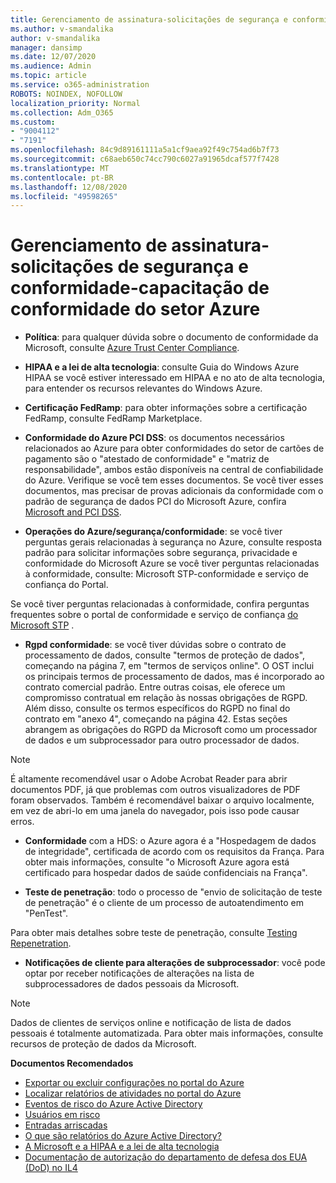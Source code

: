 ```yaml
---
title: Gerenciamento de assinatura-solicitações de segurança e conformidade-capacitação de conformidade do setor Azure
ms.author: v-smandalika
author: v-smandalika
manager: dansimp
ms.date: 12/07/2020
ms.audience: Admin
ms.topic: article
ms.service: o365-administration
ROBOTS: NOINDEX, NOFOLLOW
localization_priority: Normal
ms.collection: Adm_O365
ms.custom:
- "9004112"
- "7191"
ms.openlocfilehash: 84c9d89161111a5a1cf9aea92f49c754ad6b7f73
ms.sourcegitcommit: c68aeb650c74cc790c6027a91965dcaf577f7428
ms.translationtype: MT
ms.contentlocale: pt-BR
ms.lasthandoff: 12/08/2020
ms.locfileid: "49598265"
---
```

# <a name="subscription-management---security-and-compliance-requests---azure-industry-compliance-accreditation"></a>Gerenciamento de assinatura-solicitações de segurança e conformidade-capacitação de conformidade do setor Azure

- **Política**: para qualquer dúvida sobre o documento de conformidade da Microsoft, consulte [Azure Trust Center Compliance](https://docs.microsoft.com/compliance/regulatory/offering-SOC).

- **HIPAA e a lei de alta tecnologia**: consulte Guia do Windows Azure HIPAA se você estiver interessado em HIPAA e no ato de alta tecnologia, para entender os recursos relevantes do Windows Azure.

- **Certificação FedRamp**: para obter informações sobre a certificação FedRamp, consulte FedRamp Marketplace.

- **Conformidade do Azure PCI DSS**: os documentos necessários relacionados ao Azure para obter conformidades do setor de cartões de pagamento são o "atestado de conformidade" e "matriz de responsabilidade", ambos estão disponíveis na central de confiabilidade do Azure. Verifique se você tem esses documentos. Se você tiver esses documentos, mas precisar de provas adicionais da conformidade com o padrão de segurança de dados PCI do Microsoft Azure, confira [Microsoft and PCI DSS](https://docs.microsoft.com/compliance/regulatory/offering-PCI-DSS).

- **Operações do Azure/segurança/conformidade**: se você tiver perguntas gerais relacionadas à segurança no Azure, consulte resposta padrão para solicitar informações sobre segurança, privacidade e conformidade do Microsoft Azure se você tiver perguntas relacionadas à conformidade, consulte: Microsoft STP-conformidade e serviço de confiança do Portal.

Se você tiver perguntas relacionadas à conformidade, confira perguntas frequentes sobre o portal de conformidade e serviço de confiança [do Microsoft STP](https://www.microsoft.com/trust-center/compliance/compliance-overview) .

- **Rgpd conformidade**: se você tiver dúvidas sobre o contrato de processamento de dados, consulte "termos de proteção de dados", começando na página 7, em "termos de serviços online". O OST inclui os principais termos de processamento de dados, mas é incorporado ao contrato comercial padrão. Entre outras coisas, ele oferece um compromisso contratual em relação às nossas obrigações de RGPD. Além disso, consulte os termos específicos do RGPD no final do contrato em "anexo 4", começando na página 42. Estas seções abrangem as obrigações do RGPD da Microsoft como um processador de dados e um subprocessador para outro processador de dados.

> [!NOTE]
> É altamente recomendável usar o Adobe Acrobat Reader para abrir documentos PDF, já que problemas com outros visualizadores de PDF foram observados. Também é recomendável baixar o arquivo localmente, em vez de abri-lo em uma janela do navegador, pois isso pode causar erros.

- **Conformidade** com a HDS: o Azure agora é a "Hospedagem de dados de integridade", certificada de acordo com os requisitos da França. Para obter mais informações, consulte "o Microsoft Azure agora está certificado para hospedar dados de saúde confidenciais na França".

- **Teste de penetração**: todo o processo de "envio de solicitação de teste de penetração" é o cliente de um processo de autoatendimento em "PenTest".

Para obter mais detalhes sobre teste de penetração, consulte [Testing Repenetration](https://docs.microsoft.com/azure/security/fundamentals/pen-testing).

- **Notificações de cliente para alterações de subprocessador**: você pode optar por receber notificações de alterações na lista de subprocessadores de dados pessoais da Microsoft.

> [!NOTE]
> Dados de clientes de serviços online e notificação de lista de dados pessoais é totalmente automatizada. Para obter mais informações, consulte recursos de proteção de dados da Microsoft.

**Documentos Recomendados**

- [Exportar ou excluir configurações no portal do Azure](https://docs.microsoft.com/azure/azure-portal/set-preferences)
- [Localizar relatórios de atividades no portal do Azure](https://docs.microsoft.com/azure/active-directory/reports-monitoring/howto-find-activity-reports)
- [Eventos de risco do Azure Active Directory](https://docs.microsoft.com/azure/active-directory/identity-protection/overview-identity-protection)
- [Usuários em risco](https://docs.microsoft.com/azure/active-directory/identity-protection/overview-identity-protection)
- [Entradas arriscadas](https://docs.microsoft.com/azure/active-directory/identity-protection/overview-identity-protection)
- [O que são relatórios do Azure Active Directory?](https://docs.microsoft.com/azure/active-directory/reports-monitoring/overview-reports)
- [A Microsoft e a HIPAA e a lei de alta tecnologia](https://docs.microsoft.com/compliance/regulatory/offering-hipaa-hitech)
- [Documentação de autorização do departamento de defesa dos EUA (DoD) no IL4](https://docs.microsoft.com/compliance/regulatory/offering-DoD-DISA-L2-L4-L5)













